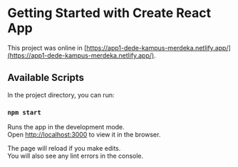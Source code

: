 # Getting Started with Create React App

This project was online in [https://app1-dede-kampus-merdeka.netlify.app/](https://app1-dede-kampus-merdeka.netlify.app/).

## Available Scripts

In the project directory, you can run:

### `npm start`

Runs the app in the development mode.\
Open [http://localhost:3000](http://localhost:3000) to view it in the browser.

The page will reload if you make edits.\
You will also see any lint errors in the console.